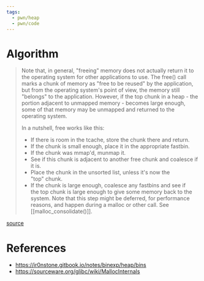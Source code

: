 ```yaml
---
tags:
  - pwn/heap
  - pwn/code
---
```

# Algorithm
> Note that, in general, "freeing" memory does not actually return it to the operating system for other applications to use. The free() call marks a chunk of memory as "free to be reused" by the application, but from the operating system's point of view, the memory still "belongs" to the application. However, if the top chunk in a heap - the portion adjacent to unmapped memory - becomes large enough, some of that memory may be unmapped and returned to the operating system.
> 
> In a nutshell, free works like this:
> - If there is room in the tcache, store the chunk there and return.
> - If the chunk is small enough, place it in the appropriate fastbin.
> - If the chunk was mmap'd, munmap it.
> - See if this chunk is adjacent to another free chunk and coalesce if it is.
> - Place the chunk in the unsorted list, unless it's now the "top" chunk.
> - If the chunk is large enough, coalesce any fastbins and see if the top chunk is large enough to give some memory back to the system. Note that this step might be deferred, for performance reasons, and happen during a malloc or other call. See [[malloc_consolidate()]].

[source](https://sourceware.org/glibc/wiki/MallocInternals)
# References
- https://ir0nstone.gitbook.io/notes/binexp/heap/bins
- https://sourceware.org/glibc/wiki/MallocInternals